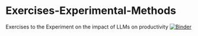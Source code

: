 # Exercises-Experimental-Methods
Exercises to the Experiment on the impact of LLMs on productivity
[![Binder](https://mybinder.org/badge_logo.svg)](https://mybinder.org/v2/gh/Jendrik1/Exercises-Experimental-Methods/HEAD)
